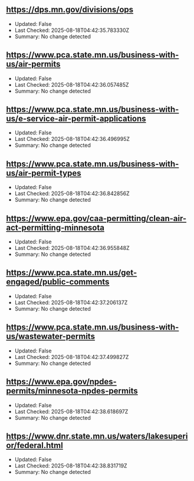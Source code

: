 ## https://dps.mn.gov/divisions/ops
- Updated: False
- Last Checked: 2025-08-18T04:42:35.783330Z
- Summary: No change detected

## https://www.pca.state.mn.us/business-with-us/air-permits
- Updated: False
- Last Checked: 2025-08-18T04:42:36.057485Z
- Summary: No change detected

## https://www.pca.state.mn.us/business-with-us/e-service-air-permit-applications
- Updated: False
- Last Checked: 2025-08-18T04:42:36.496995Z
- Summary: No change detected

## https://www.pca.state.mn.us/business-with-us/air-permit-types
- Updated: False
- Last Checked: 2025-08-18T04:42:36.842856Z
- Summary: No change detected

## https://www.epa.gov/caa-permitting/clean-air-act-permitting-minnesota
- Updated: False
- Last Checked: 2025-08-18T04:42:36.955848Z
- Summary: No change detected

## https://www.pca.state.mn.us/get-engaged/public-comments
- Updated: False
- Last Checked: 2025-08-18T04:42:37.206137Z
- Summary: No change detected

## https://www.pca.state.mn.us/business-with-us/wastewater-permits
- Updated: False
- Last Checked: 2025-08-18T04:42:37.499827Z
- Summary: No change detected

## https://www.epa.gov/npdes-permits/minnesota-npdes-permits
- Updated: False
- Last Checked: 2025-08-18T04:42:38.618697Z
- Summary: No change detected

## https://www.dnr.state.mn.us/waters/lakesuperior/federal.html
- Updated: False
- Last Checked: 2025-08-18T04:42:38.831719Z
- Summary: No change detected

